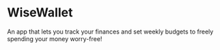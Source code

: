 # WiseWallet
An app that lets you track your finances and set weekly budgets to freely spending your money worry-free!
